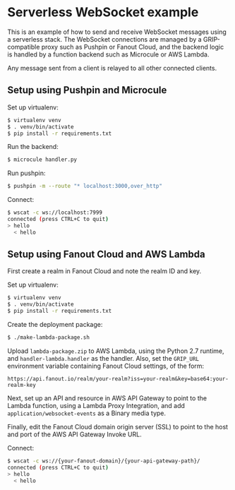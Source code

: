 # Serverless WebSocket example

This is an example of how to send and receive WebSocket messages using a serverless stack. The WebSocket connections are managed by a GRIP-compatible proxy such as Pushpin or Fanout Cloud, and the backend logic is handled by a function backend such as Microcule or AWS Lambda.

Any message sent from a client is relayed to all other connected clients.

## Setup using Pushpin and Microcule

Set up virtualenv:

```sh
$ virtualenv venv
$ . venv/bin/activate
$ pip install -r requirements.txt
```

Run the backend:

```sh
$ microcule handler.py
```

Run pushpin:

```sh
$ pushpin -m --route "* localhost:3000,over_http"
```

Connect:

```sh
$ wscat -c ws://localhost:7999
connected (press CTRL+C to quit)
> hello
  < hello
```

## Setup using Fanout Cloud and AWS Lambda

First create a realm in Fanout Cloud and note the realm ID and key.

Set up virtualenv:

```sh
$ virtualenv venv
$ . venv/bin/activate
$ pip install -r requirements.txt
```

Create the deployment package:

```sh
$ ./make-lambda-package.sh
```

Upload `lambda-package.zip` to AWS Lambda, using the Python 2.7 runtime, and `handler-lambda.handler` as the handler. Also, set the `GRIP_URL` environment variable containing Fanout Cloud settings, of the form:

```
https://api.fanout.io/realm/your-realm?iss=your-realm&key=base64:your-realm-key
```

Next, set up an API and resource in AWS API Gateway to point to the Lambda function, using a Lambda Proxy Integration, and add `application/websocket-events` as a Binary media type.

Finally, edit the Fanout Cloud domain origin server (SSL) to point to the host and port of the AWS API Gateway Invoke URL.

Connect:

```sh
$ wscat -c ws://{your-fanout-domain}/{your-api-gateway-path}/
connected (press CTRL+C to quit)
> hello
  < hello
```
